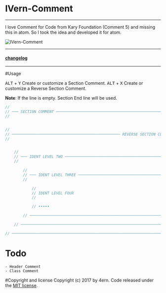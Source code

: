 # IVern-Comment
---
I love Comment for Code from Kary Foundation (Comment 5) and missing this in atom.
So I took the idea and developed it for atom.

![IVern-Comment](https://image.ibb.co/epXL15/ivern_comment.gif)

---
#### [changelog](https://github.com/4ern/IVern-comment/blob/master/CHANGELOG.md)

---
#Usage

<kbd>ALT</kbd> + <kbd>Y</kbd> Create or customize a Section Comment.
<kbd>ALT</kbd> + <kbd>X</kbd> Create or customize a Reverse Section Comment.

**Note**: If the line is empty. Section End line will be used.

```javascript
//
// ─── SECTION COMMENT ─────────────────────────────────────────────────────────
//


//
// ───────────────────────────────────────────────── REVERSE SECTION COMMENT ───
//


    //
    // ─── IDENT LEVEL TWO ─────────────────────────────────────────────────────
    //

        //
        // ─── IDENT LEVEL THREE ───────────────────────────────────────────────
        //

            //
            // IDENT LEVEL FOUR
            //

            // •••••

        // ─────────────────────────────────────────────────────────────────────

    // ─────────────────────────────────────────────────────────────────────────

// ─────────────────────────────────────────────────────────────────────────────


```

# Todo
	- Header Comment
	- Class Comment

#Copyright and license
Copyright (c) 2017 by 4ern. Code released under the [MIT license](https://github.com/4ern/IVern-comment/blob/master/LICENSE).
